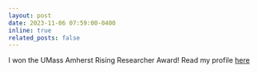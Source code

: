 ```yaml
---
layout: post
date: 2023-11-06 07:59:00-0400
inline: true
related_posts: false
---
```


I won the UMass Amherst Rising Researcher Award! Read my profile [here](https://www.umass.edu/gateway/research/stories/rising-researchers/computing-research-equitable-energy-transition)
